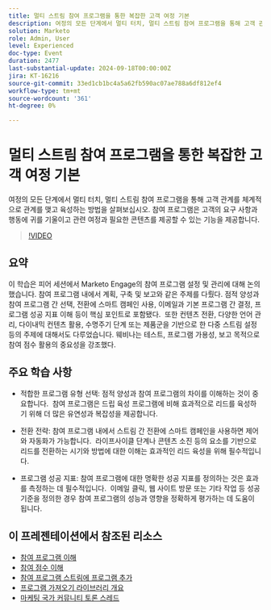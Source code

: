 ```yaml
---
title: 멀티 스트림 참여 프로그램을 통한 복잡한 고객 여정 기본
description: 여정의 모든 단계에서 멀티 터치, 멀티 스트림 참여 프로그램을 통해 고객 관계를 체계적으로 관계를 맺고 육성하는 방법을 살펴보십시오. 참여 프로그램은 고객의 요구 사항과 행동에 귀를 기울이고 관련 여정과 필요한 콘텐츠를 제공할 수 있는 기능을 제공합니다.
solution: Marketo
role: Admin, User
level: Experienced
doc-type: Event
duration: 2477
last-substantial-update: 2024-09-18T00:00:00Z
jira: KT-16216
source-git-commit: 33ed1cb1bc4a5a62fb590ac07ae788a6df812ef4
workflow-type: tm+mt
source-wordcount: '361'
ht-degree: 0%

---
```



# 멀티 스트림 참여 프로그램을 통한 복잡한 고객 여정 기본

여정의 모든 단계에서 멀티 터치, 멀티 스트림 참여 프로그램을 통해 고객 관계를 체계적으로 관계를 맺고 육성하는 방법을 살펴보십시오. 참여 프로그램은 고객의 요구 사항과 행동에 귀를 기울이고 관련 여정과 필요한 콘텐츠를 제공할 수 있는 기능을 제공합니다.

>[!VIDEO](https://video.tv.adobe.com/v/3434490/?learn=on)

## 요약

이 학습은 피어 세션에서 Marketo Engage의 참여 프로그램 설정 및 관리에 대해 논의했습니다. 참여 프로그램 내에서 계획, 구축 및 보고와 같은 주제를 다뤘다. 점적 양성과 참여 프로그램 간 선택, 전환에 스마트 캠페인 사용, 이메일과 기본 프로그램 간 결정, 프로그램 성공 지표 이해 등이 핵심 포인트로 포함됐다. &#x200B; 또한 컨텐츠 전환, 다양한 언어 관리, 다이내믹 컨텐츠 활용, 수명주기 단계 또는 제품군을 기반으로 한 다중 스트림 설정 등의 주제에 대해서도 다루었습니다. 웨비나는 테스트, 프로그램 가용성, 보고 목적으로 참여 점수 활용의 중요성을 강조했다. &#x200B;

## 주요 학습 사항

* 적합한 프로그램 유형 선택: 점적 양성과 참여 프로그램의 차이를 이해하는 것이 중요합니다. &#x200B; 참여 프로그램은 드립 육성 프로그램에 비해 효과적으로 리드를 육성하기 위해 더 많은 유연성과 복잡성을 제공합니다. &#x200B;

* 전환 전략: 참여 프로그램 내에서 스트림 간 전환에 스마트 캠페인을 사용하면 제어와 자동화가 가능합니다. &#x200B; 라이프사이클 단계나 콘텐츠 소진 등의 요소를 기반으로 리드를 전환하는 시기와 방법에 대한 이해는 효과적인 리드 육성을 위해 필수적입니다.

* 프로그램 성공 지표: 참여 프로그램에 대한 명확한 성공 지표를 정의하는 것은 효과를 측정하는 데 필수적입니다. &#x200B; 이메일 클릭, 웹 사이트 방문 또는 기타 작업 등 성공 기준을 정의한 경우 참여 프로그램의 성능과 영향을 정확하게 평가하는 데 도움이 됩니다. &#x200B;

## 이 프레젠테이션에서 참조된 리소스

* [참여 프로그램 이해](https://experienceleague.adobe.com/en/docs/marketo/using/product-docs/email-marketing/drip-nurturing/creating-an-engagement-program/understanding-engagement-programs)
* [참여 점수 이해](https://experienceleague.adobe.com/en/docs/marketo/using/product-docs/email-marketing/drip-nurturing/reports-and-notifications/understanding-the-engagement-score)
* [참여 프로그램 스트림에 프로그램 추가](https://experienceleague.adobe.com/en/docs/marketo/using/product-docs/email-marketing/drip-nurturing/creating-an-engagement-program/adding-a-program-to-an-engagement-program-stream)
* [프로그램 가져오기 라이브러리 개요](https://experienceleague.adobe.com/en/docs/marketo/using/product-docs/core-marketo-concepts/programs/program-library/program-import-library-overview)
* [마케팅 국가 커뮤니티 토론 스레드](https://nation.marketo.com/t5/product-discussions/sept-17-webinar-learn-from-your-peers-master-complex-customer/td-p/352582)
